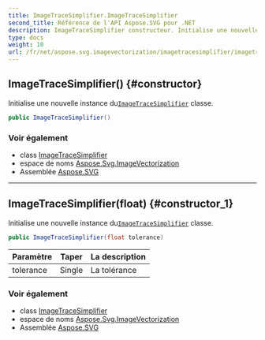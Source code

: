 ```yaml
---
title: ImageTraceSimplifier.ImageTraceSimplifier
second_title: Référence de l'API Aspose.SVG pour .NET
description: ImageTraceSimplifier constructeur. Initialise une nouvelle instance duImageTraceSimplifier classe.
type: docs
weight: 10
url: /fr/net/aspose.svg.imagevectorization/imagetracesimplifier/imagetracesimplifier/
---
```

## ImageTraceSimplifier() {#constructor}

Initialise une nouvelle instance du[`ImageTraceSimplifier`](../) classe.

```csharp
public ImageTraceSimplifier()
```

### Voir également

* class [ImageTraceSimplifier](../)
* espace de noms [Aspose.Svg.ImageVectorization](../../imagetracesimplifier/)
* Assemblée [Aspose.SVG](../../../)

---

## ImageTraceSimplifier(float) {#constructor_1}

Initialise une nouvelle instance du[`ImageTraceSimplifier`](../) classe.

```csharp
public ImageTraceSimplifier(float tolerance)
```

| Paramètre | Taper | La description |
| --- | --- | --- |
| tolerance | Single | La tolérance |

### Voir également

* class [ImageTraceSimplifier](../)
* espace de noms [Aspose.Svg.ImageVectorization](../../imagetracesimplifier/)
* Assemblée [Aspose.SVG](../../../)


